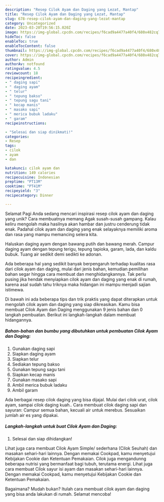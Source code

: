 ```yaml
---
description: "Resep Cilok Ayam dan Daging yang Lezat, Mantap"
title: "Resep Cilok Ayam dan Daging yang Lezat, Mantap"
slug: 678-resep-cilok-ayam-dan-daging-yang-lezat-mantap
category: Uncategorized
date: 2023-03-20T19:56:15.020Z
image: https://img-global.cpcdn.com/recipes/f6cad9a4477a40f4/680x482cq70/cilok-ayam-dan-daging-foto-resep-utama.jpg
hideToc: false
enableToc: true
enableTocContent: false
thumbnail: https://img-global.cpcdn.com/recipes/f6cad9a4477a40f4/680x482cq70/cilok-ayam-dan-daging-foto-resep-utama.jpg
cover: https://img-global.cpcdn.com/recipes/f6cad9a4477a40f4/680x482cq70/cilok-ayam-dan-daging-foto-resep-utama.jpg
author: Admin
authorAv: notfound
ratingvalue: 4.5
reviewcount: 18
recipeingredient:
- " daging sapi"
- " daging ayam"
- " telur"
- " tepung bakso"
- " tepung sagu tani"
- " kecap manis"
- " masako sapi"
- " merica bubuk ladaku"
- " garam"
recipeinstructions:

- "Selesai dan siap dinikmati!"
categories:
- Resep
tags:
- cilok
- ayam
- dan

katakunci: cilok ayam dan 
nutrition: 149 calories
recipecuisine: Indonesian
preptime: "PT13M"
cooktime: "PT41M"
recipeyield: "3"
recipecategory: Dinner

---
```



Selamat Pagi Anda sedang mencari inspirasi resep cilok ayam dan daging yang unik? Cara membuatnya memang Agak susah-susah gampang. Kalau keliru mengolah maka hasilnya akan hambar dan justru cenderung tidak enak. Padahal cilok ayam dan daging yang enak selayaknya memiliki aroma dan rasa yang mampu memancing selera kita.


Haluskan daging ayam dengan bawang putih dan bawang merah. Campur daging ayam dengan tepung terigu, tepung tapioka, garam, lada, dan kaldu bubuk. Tuang air sedikit demi sedikti ke adonan.

Ada beberapa hal yang sedikit banyak berpengaruh terhadap kualitas rasa dari cilok ayam dan daging, mulai dari jenis bahan, kemudian pemilihan bahan segar hingga cara membuat dan menghidangkannya. Tak perlu pusing jika hendak menyiapkan cilok ayam dan daging yang enak di rumah, karena asal sudah tahu triknya maka hidangan ini mampu menjadi sajian istimewa.


Di bawah ini ada beberapa tips dan trik praktis yang dapat diterapkan untuk mengolah cilok ayam dan daging yang siap dikreasikan. Kamu bisa membuat Cilok Ayam dan Daging menggunakan 9 jenis bahan dan 0 langkah pembuatan. Berikut ini langkah-langkah dalam membuat hidangannya.

<!--inarticleads1-->

##### Bahan-bahan dan bumbu yang dibutuhkan untuk pembuatan Cilok Ayam dan Daging:

1. Gunakan  daging sapi
1. Siapkan  daging ayam
1. Siapkan  telur
1. Sediakan  tepung bakso
1. Gunakan  tepung sagu tani
1. Siapkan  kecap manis
1. Gunakan  masako sapi
1. Ambil  merica bubuk ladaku
1. Ambil  garam


Ada berbagai resep cilok daging yang bisa dijajal. Mulai dari cilok urat, cilok ayam, sampai cilok daging kuah.. Cara membuat cilok daging sapi dan sayuran: Campur semua bahan, kecuali air untuk merebus. Sesuaikan jumlah air es yang dipakai. 

<!--inarticleads2-->

##### Langkah-langkah untuk buat Cilok Ayam dan Daging:


1. Selesai dan siap dihidangkan!

Lihat juga cara membuat Cilok Ayam Simple/ sederhana (Cilok Seuhah) dan masakan sehari-hari lainnya. Dengan memakai Cookpad, kamu menyetujui Kebijakan Cookie dan Ketentuan Pemakaian. Cilok juga mengandunng beberapa nutrisi yang bermanfaat bagi tubuh, terutama energi. Lihat juga cara membuat Cilok sayur isi ayam dan masakan sehari-hari lainnya. Dengan memakai Cookpad, kamu menyetujui Kebijakan Cookie dan Ketentuan Pemakaian. 

Bagaimana? Mudah bukan? Itulah cara membuat cilok ayam dan daging yang bisa anda lakukan di rumah. Selamat mencoba!
